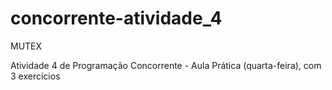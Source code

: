 # concorrente-atividade_4

MUTEX

Atividade 4 de Programação Concorrente - Aula Prática (quarta-feira), com 3 exercícios
